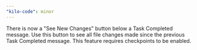 ```yaml
---
"kilo-code": minor
---
```


There is now a "See New Changes" button below a Task Completed message. Use this button to see all file changes made since the previous Task Completed message. This feature requires checkpoints to be enabled.
